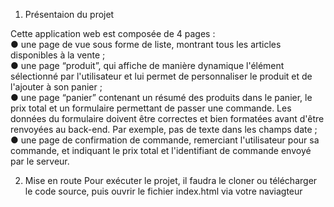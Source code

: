 1. Présentaion du projet <br/>

Cette application web est composée de 4 pages : <br/>
● une page de vue sous forme de liste, montrant tous les articles disponibles
à la vente ;<br/>
● une page “produit”, qui affiche de manière dynamique l'élément
sélectionné par l'utilisateur et lui permet de personnaliser le produit et de
l'ajouter à son panier ;<br/>
● une page “panier” contenant un résumé des produits dans le panier, le prix
total et un formulaire permettant de passer une commande. Les données
du formulaire doivent être correctes et bien formatées avant d'être
renvoyées au back-end. Par exemple, pas de texte dans les champs date ;<br/>
● une page de confirmation de commande, remerciant l'utilisateur pour sa
commande, et indiquant le prix total et l'identifiant de commande envoyé
par le serveur.<br/>

2. Mise en route
Pour exécuter le projet, il faudra le cloner ou télécharger le code source, puis ouvrir le fichier index.html via votre naviagteur
